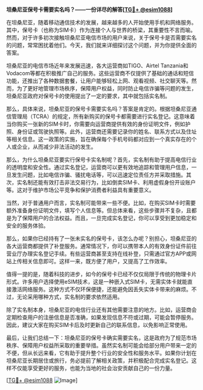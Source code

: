 **坦桑尼亚保号卡需要实名吗？——一份详尽的解答[[TG💪+ @esim1088](https://t.me/s/esim1088)]**

在坦桑尼亚，随着移动通信技术的发展，越来越多的人开始使用手机和网络服务。其中，保号卡（也称为SIM卡）作为连接个人与世界的桥梁，其重要性不言而喻。然而，对于许多初次接触坦桑尼亚电信市场的用户来说，关于保号卡是否需要实名的问题，常常困扰着他们。今天，我们就来详细探讨这个问题，并为你提供全面的答案。

坦桑尼亚的电信市场近年来发展迅速，各大运营商如TIGO、Airtel Tanzania和Vodacom等都在积极推广自己的服务。这些运营商不仅提供了基础的通话和短信功能，还推出了各种数据套餐，让用户能够轻松上网、观看视频、社交聊天等。然而，为了更好地管理市场秩序，保障用户权益，同时防止电信诈骗等问题的发生，坦桑尼亚政府对保号卡的使用提出了一定的要求，其中就包括实名制。

那么，具体来说，坦桑尼亚的保号卡需要实名吗？答案是肯定的。根据坦桑尼亚通信管理局（TCRA）的规定，所有新购买的保号卡都需要进行实名登记。这意味着当你购买一张新的SIM卡时，你需要向运营商提供有效的身份证明文件，例如护照、身份证或驾驶执照等。此外，运营商还需要记录你的姓名、联系方式以及住址等相关信息。这一政策的实施，旨在确保每个手机号码都对应到一个真实存在的个人或企业，从而减少非法活动的发生。

那么，为什么坦桑尼亚要实行保号卡实名制呢？首先，实名制有助于提高电信行业的透明度和安全性。通过实名登记，运营商可以更有效地追踪和管理用户信息，一旦发生问题，比如电信诈骗、骚扰电话等，可以迅速定位责任方并采取措施。其次，实名制还能有效打击非法交易行为，比如倒卖SIM卡、利用虚假身份开设账户等。这对于维护市场公平竞争和保护消费者利益具有重要意义。

当然，对于普通用户而言，实名制可能带来一些不便。比如，在购买SIM卡时需要额外准备身份证明文件，填写个人信息等。但总体来看，这些步骤并不复杂，且都是为了保障用户的合法权益。而且，一旦完成实名登记，你可以享受到更加稳定和安全的服务体验。

那么，如果你已经持有了一张未实名的保号卡，该怎么办呢？别担心，坦桑尼亚的各大运营商都提供了补登服务。通常情况下，你可以携带本人的有效身份证件前往营业厅办理实名登记手续。有些运营商甚至支持在线补登，只需通过官方APP或网站上传相关信息即可。这样一来，既方便了用户，又提高了工作效率。

值得一提的是，随着科技的进步，如今的保号卡已经不仅仅局限于传统的物理卡片形式。许多用户选择使用eSIM技术，这是一种嵌入式SIM卡，无需实体卡就能直接激活网络服务。这种方式不仅环保便捷，还能避免因丢失实体卡带来的麻烦。不过，无论采用哪种方式，实名制的要求依然适用。

除了实名制本身，坦桑尼亚的电信行业还有其他需要注意的地方。比如，运营商会定期检查用户的注册信息是否准确，如果发现信息不符或过期，可能会暂停服务。因此，建议大家在购买SIM卡后及时更新自己的联系信息，以免影响正常使用。

最后，让我们总结一下：坦桑尼亚的保号卡确实需要实名，这是政府为了规范市场秩序、保障用户权益所采取的重要举措。虽然实名制可能会给部分用户带来一定的不便，但从长远来看，它有助于提升整个行业的安全性和服务水平。如果你计划在坦桑尼亚长期居住或旅行，务必提前了解相关政策，并积极配合完成实名登记。这样不仅能享受更好的服务，也能为当地的社会治安贡献自己的一份力量。

[[TG💪+ @esim1088](https://t.me/s/esim1088) ![Image](https://i.postimg.cc/4NQfJmqS/Snipaste-2025-05-13-00-14-12.png)]